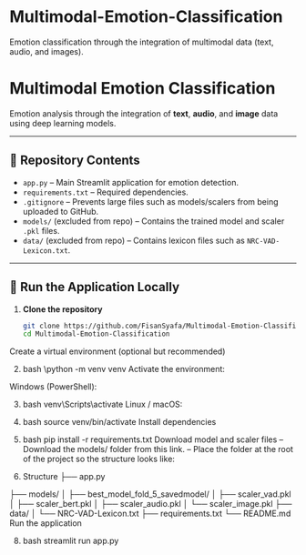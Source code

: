 # Multimodal-Emotion-Classification
Emotion classification through the integration of multimodal data (text, audio, and images).

# Multimodal Emotion Classification

Emotion analysis through the integration of **text**, **audio**, and **image** data using deep learning models.

---

## 📂 Repository Contents

- `app.py` – Main Streamlit application for emotion detection.  
- `requirements.txt` – Required dependencies.  
- `.gitignore` – Prevents large files such as models/scalers from being uploaded to GitHub.  
- `models/` (excluded from repo) – Contains the trained model and scaler `.pkl` files.  
- `data/` (excluded from repo) – Contains lexicon files such as `NRC-VAD-Lexicon.txt`.  

---

## 🚀 Run the Application Locally

1. **Clone the repository**  
   ```bash
   git clone https://github.com/FisanSyafa/Multimodal-Emotion-Classification.git
   cd Multimodal-Emotion-Classification
Create a virtual environment (optional but recommended)

2. bash
\python -m venv venv
Activate the environment:

Windows (PowerShell):

3. bash
venv\Scripts\activate
Linux / macOS:

4. bash
source venv/bin/activate
Install dependencies

5. bash
pip install -r requirements.txt
Download model and scaler files
– Download the models/ folder from this link.
– Place the folder at the root of the project so the structure looks like:

6. Structure
├── app.py

├── models/
│   ├── best_model_fold_5_savedmodel/
│   ├── scaler_vad.pkl
│   ├── scaler_bert.pkl
│   ├── scaler_audio.pkl
│   └── scaler_image.pkl
├── data/
│   └── NRC-VAD-Lexicon.txt
├── requirements.txt
└── README.md
Run the application

8. bash
streamlit run app.py
